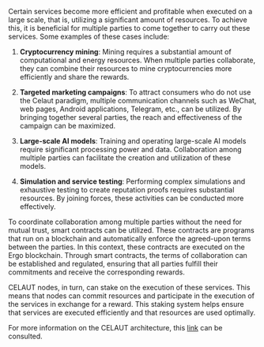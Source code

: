 Certain services become more efficient and profitable when executed on a large scale, that is, utilizing a significant amount of resources. To achieve this, it is beneficial for multiple parties to come together to carry out these services. Some examples of these cases include:

1. **Cryptocurrency mining**: Mining requires a substantial amount of computational and energy resources. When multiple parties collaborate, they can combine their resources to mine cryptocurrencies more efficiently and share the rewards.

2. **Targeted marketing campaigns**: To attract consumers who do not use the Celaut paradigm, multiple communication channels such as WeChat, web pages, Android applications, Telegram, etc., can be utilized. By bringing together several parties, the reach and effectiveness of the campaign can be maximized.

3. **Large-scale AI models**: Training and operating large-scale AI models require significant processing power and data. Collaboration among multiple parties can facilitate the creation and utilization of these models.

4. **Simulation and service testing**: Performing complex simulations and exhaustive testing to create reputation proofs requires substantial resources. By joining forces, these activities can be conducted more effectively.

To coordinate collaboration among multiple parties without the need for mutual trust, smart contracts can be utilized. These contracts are programs that run on a blockchain and automatically enforce the agreed-upon terms between the parties. In this context, these contracts are executed on the Ergo blockchain. Through smart contracts, the terms of collaboration can be established and regulated, ensuring that all parties fulfill their commitments and receive the corresponding rewards.

CELAUT nodes, in turn, can stake on the execution of these services. This means that nodes can commit resources and participate in the execution of the services in exchange for a reward. This staking system helps ensure that services are executed efficiently and that resources are used optimally.

For more information on the CELAUT architecture, this [link](https://github.com/celaut-project/celaut-architecture/) can be consulted.
